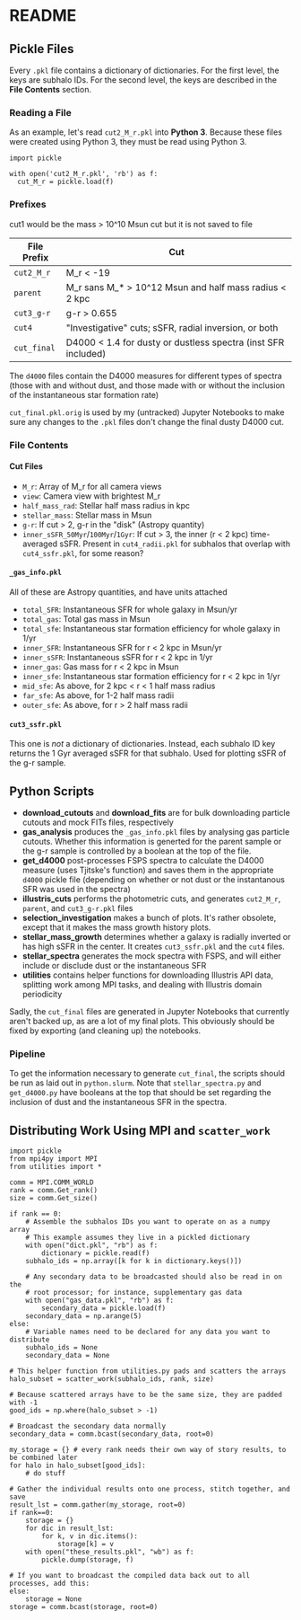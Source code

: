 # README

## Pickle Files

Every `.pkl` file contains a dictionary of dictionaries. For the first level, the keys are subhalo IDs. For the second level, the keys are described in the **File Contents** section.

### Reading a File

As an example, let's read `cut2_M_r.pkl` into **Python 3**. Because these files were created using Python 3, they must be read using Python 3.

```python3
import pickle

with open('cut2_M_r.pkl', 'rb') as f:
  cut_M_r = pickle.load(f)
```

### Prefixes

cut1 would be the mass > 10^10 Msun cut but it is not saved to file

File Prefix | Cut
------------|----
`cut2_M_r`    | M_r < -19
`parent`      | M_r sans M_* > 10^12 Msun and half mass radius < 2 kpc
`cut3_g-r`    | g-r > 0.655
`cut4`        | "Investigative" cuts; sSFR, radial inversion, or both
`cut_final`   | D4000 < 1.4 for dusty or dustless spectra (inst SFR included)

The `d4000` files contain the D4000 measures for different types of spectra (those with and without dust, and those made with or without the inclusion of the instantaneous star formation rate)

`cut_final.pkl.orig` is used by my (untracked) Jupyter Notebooks to make sure any changes to the `.pkl` files don't change the final dusty D4000 cut.

### File Contents
#### Cut Files
- `M_r`:  Array of M_r for all camera views
- `view`: Camera view with brightest M_r
- `half_mass_rad`: Stellar half mass radius in kpc
- `stellar_mass`: Stellar mass in Msun
- `g-r`: If cut > 2, g-r in the "disk" (Astropy quantity)
- `inner_sSFR_50Myr`/`100Myr`/`1Gyr`: If cut > 3, the inner (r < 2 kpc) time-averaged sSFR. Present in `cut4_radii.pkl` for subhalos that overlap with `cut4_ssfr.pkl`, for some reason?

#### `_gas_info.pkl`
All of these are Astropy quantities, and have units attached
- `total_SFR`: Instantaneous SFR for whole galaxy in Msun/yr
- `total_gas`: Total gas mass in Msun
- `total_sfe`: Instantaneous star formation efficiency for whole galaxy in 1/yr
- `inner_SFR`: Instantaneous SFR for r < 2 kpc in Msun/yr
- `inner_sSFR`: Instantaneous sSFR for r < 2 kpc in 1/yr
- `inner_gas`: Gas mass for r < 2 kpc in Msun
- `inner_sfe`: Instantaneous star formation efficiency for r < 2 kpc in 1/yr
- `mid_sfe`: As above, for 2 kpc < r < 1 half mass radius
- `far_sfe`: As above, for 1-2 half mass radii
- `outer_sfe`: As above, for r > 2 half mass radii

#### `cut3_ssfr.pkl`
This one is *not* a dictionary of dictionaries. Instead, each subhalo ID key returns the 1 Gyr averaged sSFR for that subhalo. Used for plotting sSFR of the g-r sample.


## Python Scripts
- **download_cutouts** and **download_fits** are for bulk downloading particle cutouts and mock FITs files, respectively
- **gas_analysis** produces the `_gas_info.pkl` files by analysing gas particle cutouts. Whether this information is generted for the parent sample or the g-r sample is controlled by a boolean at the top of the file.
- **get_d4000** post-processes FSPS spectra to calculate the D4000 measure (uses Tjitske's function) and saves them in the appropriate `d4000` pickle file (depending on whether or not dust or the instantanous SFR was used in the spectra)
- **illustris_cuts** performs the photometric cuts, and generates `cut2_M_r`, `parent`, and `cut3_g-r.pkl` files
- **selection_investigation** makes a bunch of plots. It's rather obsolete, except that it makes the mass growth history plots.
- **stellar_mass_growth** determines whether a galaxy is radially inverted or has high sSFR in the center. It creates `cut3_ssfr.pkl` and the `cut4` files.
- **stellar_spectra** generates the mock spectra with FSPS, and will either include or disclude dust or the instantaneous SFR
- **utilities** contains helper functions for downloading Illustris API data, splitting work among MPI tasks, and dealing with Illustris domain periodicity

Sadly, the `cut_final` files are generated in Jupyter Notebooks that currently aren't backed up, as are a lot of my final plots. This obviously should be fixed by exporting (and cleaning up) the notebooks.

### Pipeline

To get the information necessary to generate `cut_final`, the scripts should be run as laid out in `python.slurm`. Note that `stellar_spectra.py` and `get_d4000.py` have booleans at the top that should be set regarding the inclusion of dust and the instantaneous SFR in the spectra.

## Distributing Work Using MPI and `scatter_work`
```python3
import pickle
from mpi4py import MPI
from utilities import *

comm = MPI.COMM_WORLD
rank = comm.Get_rank()
size = comm.Get_size()

if rank == 0:
    # Assemble the subhalos IDs you want to operate on as a numpy array
    # This example assumes they live in a pickled dictionary
    with open("dict.pkl", "rb") as f:
        dictionary = pickle.read(f)
    subhalo_ids = np.array([k for k in dictionary.keys()])
    
    # Any secondary data to be broadcasted should also be read in on the
    # root processor; for instance, supplementary gas data
    with open("gas_data.pkl", "rb") as f:
        secondary_data = pickle.load(f)
    secondary_data = np.arange(5)
else:
    # Variable names need to be declared for any data you want to distribute
    subhalo_ids = None
    secondary_data = None

# This helper function from utilities.py pads and scatters the arrays
halo_subset = scatter_work(subhalo_ids, rank, size)

# Because scattered arrays have to be the same size, they are padded with -1
good_ids = np.where(halo_subset > -1)

# Broadcast the secondary data normally
secondary_data = comm.bcast(secondary_data, root=0)

my_storage = {} # every rank needs their own way of story results, to be combined later
for halo in halo_subset[good_ids]:
    # do stuff

# Gather the individual results onto one process, stitch together, and save
result_lst = comm.gather(my_storage, root=0)
if rank==0:
    storage = {}
    for dic in result_lst:
        for k, v in dic.items():
            storage[k] = v
    with open("these_results.pkl", "wb") as f:
        pickle.dump(storage, f)
        
# If you want to broadcast the compiled data back out to all processes, add this:
else:
    storage = None
storage = comm.bcast(storage, root=0)

```
